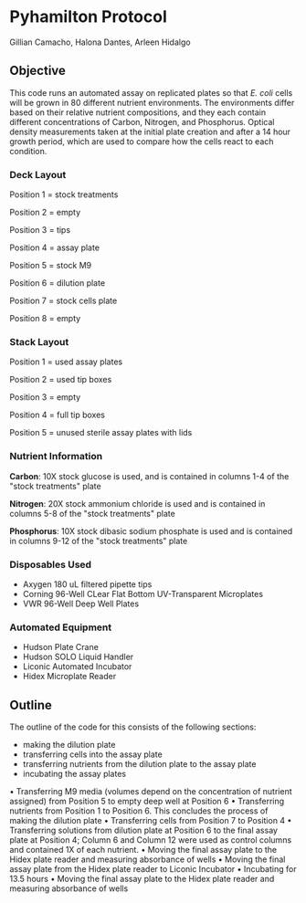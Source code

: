 # Pyhamilton Protocol
Gillian Camacho, Halona Dantes, Arleen Hidalgo

## Objective
This code runs an automated assay on replicated plates so that *E. coli* cells will be grown in 80 different nutrient environments. The environments differ based on their relative nutrient compositions, and they each contain different concentrations of Carbon, Nitrogen, and Phosphorus. Optical density measurements taken at the initial plate creation and after a 14 hour growth period, which are used to compare how the cells react to each condition.

### Deck Layout
Position 1 = stock treatments 

Position 2 = empty

Position 3 = tips 

Position 4 = assay plate 

Position 5 = stock M9 

Position 6 = dilution plate 

Position 7 = stock cells plate 

Position 8 = empty

### Stack Layout
Position 1 = used assay plates

Position 2 = used tip boxes

Position 3 = empty

Position 4 = full tip boxes

Position 5 = unused sterile assay plates with lids

### Nutrient Information
**Carbon**: 10X stock glucose is used, and is contained in columns 1-4 of the "stock treatments" plate

**Nitrogen**: 20X stock ammonium chloride is used and is contained in columns 5-8 of the "stock treatments" plate

**Phosphorus**: 10X stock dibasic sodium phosphate is used and is contained in columns 9-12 of the "stock treatments" plate

### Disposables Used
* Axygen 180 uL filtered pipette tips
* Corning 96-Well CLear Flat Bottom UV-Transparent Microplates
* VWR 96-Well Deep Well Plates

### Automated Equipment
* Hudson Plate Crane
* Hudson SOLO Liquid Handler
* Liconic Automated Incubator
* Hidex Microplate Reader

## Outline 
The outline of the code for this consists of the following sections:
* making the dilution plate
* transferring cells into the assay plate
* transferring nutrients from the dilution plate to the assay plate
* incubating the assay plates


•	Transferring M9 media (volumes depend on the concentration of nutrient assigned) from Position 5 to empty deep well at Position 6
•	Transferring nutrients from Position 1 to Position 6. This concludes the process of making the dilution plate
•	Transferring cells from Position 7 to Position 4
•	Transferring solutions from dilution plate at Position 6 to the final assay plate at Position 4; Column 6 and Column 12 were used as control columns and contained 1X of each nutrient.
•	Moving the final assay plate to the Hidex plate reader and measuring absorbance of wells
•	Moving the final assay plate from the Hidex plate reader to Liconic Incubator
•	Incubating for 13.5 hours
•	Moving the final assay plate to the Hidex plate reader and measuring absorbance of wells
